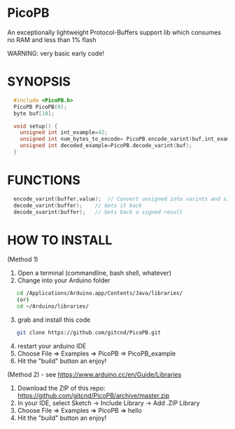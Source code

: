 # PicoPB
An exceptionally lightweight Protocol-Buffers support lib which consumes no RAM and less than 1% flash

WARNING: very basic early code!

# SYNOPSIS

```C
  #include <PicoPB.h>
  PicoPB PicoPB(0);
  byte buf[10];

  void setup() {
    unsigned int int_example=42;
    unsigned int num_bytes_to_encode= PicoPB.encode_varint(buf,int_example));
    unsigned int decoded_example=PicoPB.decode_varint(buf);
  }
```

# FUNCTIONS

```C
  encode_varint(buffer,value);	// Convert unsigned into varints and signed into svarints - returns #bytes taken to store it
  decode_varint(buffer);	// Gets it back
  decode_svarint(buffer);	// Gets back a signed result
```


# HOW TO INSTALL

(Method 1)

1. Open a terminal (commandline, bash shell, whatever)
2. Change into your Arduino folder
```bash
   cd /Applications/Arduino.app/Contents/Java/libraries/
   (or)
   cd ~/Arduino/libraries/
```
3. grab and install this code
```bash
   git clone https://github.com/gitcnd/PicoPB.git
```
4. restart your arduino IDE
5. Choose File => Examples => PicoPB => PicoPB_example
6. Hit the "build" button an enjoy!

(Method 2) - see https://www.arduino.cc/en/Guide/Libraries

1. Download the ZIP of this repo: https://github.com/gitcnd/PicoPB/archive/master.zip
2. In your IDE, select Sketch -> Include Library -> Add .ZIP Library
3. Choose File => Examples => PicoPB => hello
4. Hit the "build" button an enjoy!

